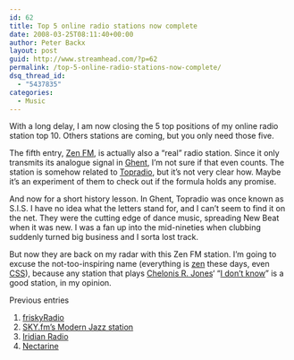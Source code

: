```yaml
---
id: 62
title: Top 5 online radio stations now complete
date: 2008-03-25T08:11:40+00:00
author: Peter Backx
layout: post
guid: http://www.streamhead.com/?p=62
permalink: /top-5-online-radio-stations-now-complete/
dsq_thread_id:
  - "5437835"
categories:
  - Music
---
```

With a long delay, I am now closing the 5 top positions of my online radio station top 10. Others stations are coming, but you only need those five.

The fifth entry, [Zen FM](http://www.kndserver.be/zenfm/), is actually also a &#8220;real&#8221; radio station. Since it only transmits its analogue signal in [Ghent](http://www.visoog.be/index.php?lang=eng), I&#8217;m not sure if that even counts. The station is somehow related to [Topradio](http://www.topradio.be/), but it&#8217;s not very clear how. Maybe it&#8217;s an experiment of them to check out if the formula holds any promise.

And now for a short history lesson. In Ghent, Topradio was once known as S.I.S. I have no idea what the letters stand for, and I can&#8217;t seem to find it on the net. They were the cutting edge of dance music, spreading New Beat when it was new. I was a fan up into the mid-nineties when clubbing suddenly turned big business and I sorta lost track.

But now they are back on my radar with this Zen FM station. I&#8217;m going to excuse the not-too-inspiring name (everything is [zen](http://en.wikipedia.org/wiki/Zen) these days, even [CSS](http://www.csszengarden.com/)), because any station that plays [Chelonis R. Jones](http://www.myspace.com/chelonis)&#8216; &#8220;[I don&#8217;t know](http://www.discogs.com/release/219694)&#8221; is a good station, in my opinion.
  
Previous entries

  1. [friskyRadio](http://www.streamhead.com/?p=33)
  2. [SKY.fm&#8217;s Modern Jazz station](http://www.streamhead.com/?p=43)
  3. [Iridian Radio](http://www.streamhead.com/?p=46)
  4. [Nectarine](http://www.streamhead.com/?p=48)

<!-- AddThis Advanced Settings generic via filter on the_content -->

<!-- AddThis Share Buttons generic via filter on the_content -->